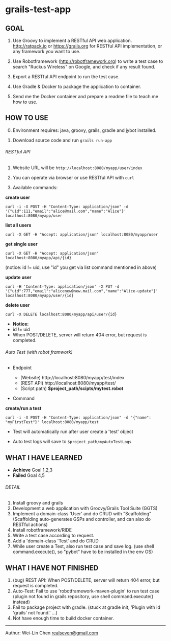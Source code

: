 # grails-test-app
## GOAL 
1. Use Groovy to implement a RESTful API web application.
   http://ratpack.io or https://grails.org for RESTful API implementation, or any framework you want to use.

2. Use Robotframework (http://robotframework.org) to write a test case to search "Ruckus Wireless" on Google, and check if any result found.

3. Export a RESTful API endpoint to run the test case.

4. Use Gradle & Docker to package the application to container.

5. Send me the Docker container and prepare a readme file to teach me how to use.


## HOW TO USE 
0. Environment requires: java, groovy, grails, gradle and jybot installed.

1. Download source code and run
   `grails run-app`

###### RESTful API
1. Website URL will be 
   `http://localhost:8080/myapp/user/index`

2. You can operate via browser or use RESTful API with `curl`

3. Available commands:

**create user**
```
curl -i -X POST -H "Content-Type: application/json" -d '{"uid":111,"email":"alice@mail.com","name":"Alice"}' localhost:8080/myapp/user
```

**list all users**
```
curl -X GET -H "Accept: application/json" localhost:8080/myapp/user
```

**get single user**
```
curl -X GET -H "Accept: application/json" localhost:8080/myapp/api/{id}
```
(notice: id != uid, use "id" you get via list command mentioned in above)

**update user**
```
curl -H 'Content-Type: application/json' -X PUT -d '{"uid":777,"email":"alicenew@new.mail.com","name":"Alice-update"}' localhost:8080/myapp/user/{id}
```

**delete user**
```
curl -X DELETE localhost:8080/myapp/api/user/{id}
```

* **Notice:**
* id != uid
* When POST/DELETE, server will return 404 error, but request is completed.

###### Auto Test (with robot framwork)
* Endpoint 
  * (Website) http://localhost:8080/myapp/test/index
  * (REST API) http://localhost:8080/myapp/test/
  * (Script path) **$project_path/scipts/mytest.robot**

* Command

**create/run a test**
```
curl -i -X POST -H "Content-Type: application/json" -d '{"name": "myFirstTest"}' localhost:8080/myapp/test
```

* Test will automatically run after user create a 'test' object

* Auto test logs will save to `$project_path/myAutoTestLogs`


## WHAT I HAVE LEARNED 
* **Achieve** Goal 1,2,3
* **Failed** Goal 4,5

###### DETAIL
1. Install groovy and grails
2. Development a web application with Groovy/Grails Tool Suite (GGTS)
3. Implement a domain-class 'User' and do CRUD with "Scaffolding"
   (Scaffolding auto-generates GSPs and controller, and can also do RESTful actions)
4. Install robotframework/RIDE
5. Write a test case according to request.
6. Add a 'domain-class 'Test' and do CRUD
7. While user create a Test, also run test case and save log.
   (use shell command.execute(), so "pybot" have to be installed in the env OS)

## WHAT I HAVE NOT FINISHED 
1. (bug) REST API: When POST/DELETE, server will return 404 error, but request is completed.
2. Auto-Test: Fail to use 'robotframework-maven-plugin' to run test case 
   (plugin not found in grails repository, use shell command.execute() instead)
3. Fail to package project with gradle. 
   (stuck at gradle init, 'Plugin with id 'grails' not found.' ...)
4. Not have enough time to build docker container.


---
Authur: Wei-Lin Chen realseven@gmail.com
